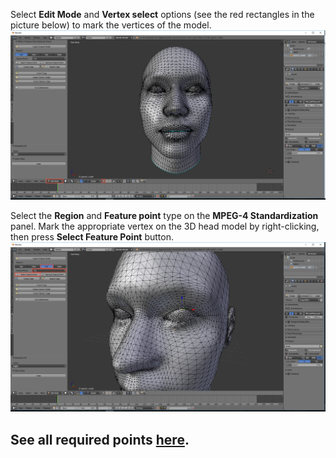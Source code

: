 Select **Edit Mode** and **Vertex select** options (see the red rectangles in the picture below) to mark the vertices of the model.
![alt text](images/sme_blender_edit_mode.png)


Select the **Region** and **Feature point** type on the **MPEG-4 Standardization** panel. Mark the appropriate vertex on the 3D head model by right-clicking, then press **Select Feature Point** button.
![alt text](images/sme_mark_vertex.png)


## See all required points [here](REQUIRED_POINTS.md).
